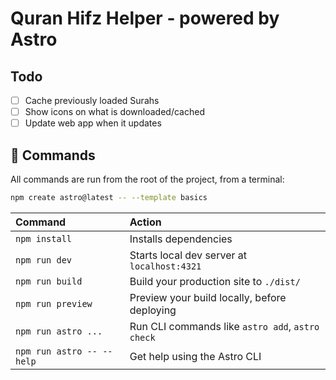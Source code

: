 # Quran Hifz Helper - powered by Astro

## Todo

- [ ] Cache previously loaded Surahs
- [ ] Show icons on what is downloaded/cached
- [ ] Update web app when it updates

## 🧞 Commands

All commands are run from the root of the project, from a terminal:

```sh
npm create astro@latest -- --template basics
```

| Command                   | Action                                           |
| :------------------------ | :----------------------------------------------- |
| `npm install`             | Installs dependencies                            |
| `npm run dev`             | Starts local dev server at `localhost:4321`      |
| `npm run build`           | Build your production site to `./dist/`          |
| `npm run preview`         | Preview your build locally, before deploying     |
| `npm run astro ...`       | Run CLI commands like `astro add`, `astro check` |
| `npm run astro -- --help` | Get help using the Astro CLI                     |
